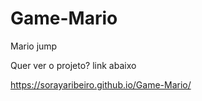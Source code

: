 # Game-Mario
 Mario jump

 Quer ver o projeto? link abaixo

 https://sorayaribeiro.github.io/Game-Mario/

